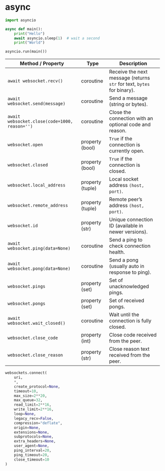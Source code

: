 
# async
```python
import asyncio

async def main():
    print("Hello")
    await asyncio.sleep(1)  # wait a second
    print("World")

asyncio.run(main())

```



| Method / Property                             | Type             | Description                                                            |
| --------------------------------------------- | ---------------- | ---------------------------------------------------------------------- |
| `await websocket.recv()`                      | coroutine        | Receive the next message (returns `str` for text, `bytes` for binary). |
| `await websocket.send(message)`               | coroutine        | Send a message (string or bytes).                                      |
| `await websocket.close(code=1000, reason='')` | coroutine        | Close the connection with an optional code and reason.                 |
| `websocket.open`                              | property (bool)  | `True` if the connection is currently open.                            |
| `websocket.closed`                            | property (bool)  | `True` if the connection is closed.                                    |
| `websocket.local_address`                     | property (tuple) | Local socket address `(host, port)`.                                   |
| `websocket.remote_address`                    | property (tuple) | Remote peer’s address `(host, port)`.                                  |
| `websocket.id`                                | property (str)   | Unique connection ID (available in newer versions).                    |
| `await websocket.ping(data=None)`             | coroutine        | Send a ping to check connection health.                                |
| `await websocket.pong(data=None)`             | coroutine        | Send a pong (usually auto in response to ping).                        |
| `websocket.pings`                             | property (set)   | Set of unacknowledged pings.                                           |
| `websocket.pongs`                             | property (set)   | Set of received pongs.                                                 |
| `await websocket.wait_closed()`               | coroutine        | Wait until the connection is fully closed.                             |
| `websocket.close_code`                        | property (int)   | Close code received from the peer.                                     |
| `websocket.close_reason`                      | property (str)   | Close reason text received from the peer.                              |

```python
websockets.connect(
    uri,
    *,
    create_protocol=None,
    timeout=10,
    max_size=2**20,
    max_queue=32,
    read_limit=2**16,
    write_limit=2**16,
    loop=None,
    legacy_recv=False,
    compression="deflate",
    origin=None,
    extensions=None,
    subprotocols=None,
    extra_headers=None,
    user_agent=None,
    ping_interval=20,
    ping_timeout=20,
    close_timeout=10
)
```
